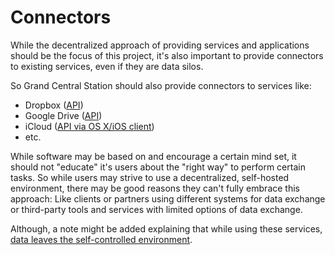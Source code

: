 # Connectors

While the decentralized approach of providing services and applications should be the focus of this project, it's also important to provide connectors to existing services, even if they are data silos.

So Grand Central Station should also provide connectors to services like:

- Dropbox ([API](https://www.dropbox.com/developers))
- Google Drive ([API](https://developers.google.com/drive/))
- iCloud ([API via OS X/iOS client](https://developer.apple.com/icloud/index.php))
- etc.
 
While software may be based on and encourage a certain mind set, it should not "educate" it's users about the "right way" to perform certain tasks. So while users may strive to use a decentralized, self-hosted environment, there may be good reasons they can't fully embrace this approach: Like clients or partners using different systems for data exchange or third-party tools and services with limited options of data exchange.

Although, a note might be added explaining that while using these services, [data leaves the self-controlled environment](https://en.wikipedia.org/wiki/Checkpoint_Charlie).



